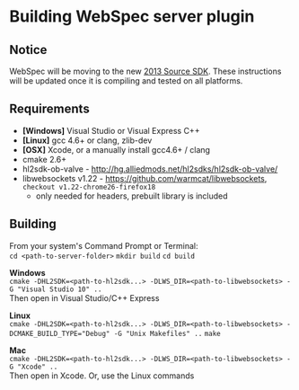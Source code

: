Building WebSpec server plugin
==============================

Notice
-
WebSpec will be moving to the new [2013 Source SDK](https://github.com/ValveSoftware/source-sdk-2013). These instructions will be updated once it is compiling and tested on all platforms.

Requirements
-
* **[Windows]** Visual Studio or Visual Express C++
* **[Linux]** gcc 4.6+ or clang, zlib-dev
* **[OSX]** Xcode, or a manually install gcc4.6+ / clang
* cmake 2.6+
* hl2sdk-ob-valve - http://hg.alliedmods.net/hl2sdks/hl2sdk-ob-valve/
* libwebsockets v1.22 - https://github.com/warmcat/libwebsockets, `checkout v1.22-chrome26-firefox18`
    * only needed for headers, prebuilt library is included

Building
-
From your system's Command Prompt or Terminal:  
`cd <path-to-server-folder>`
`mkdir build`
`cd build`
  
**Windows**  
`cmake -DHL2SDK=<path-to-hl2sdk...> -DLWS_DIR=<path-to-libwebsockets> -G "Visual Studio 10" ..`  
Then open in Visual Studio/C++ Express  

**Linux**  
`cmake -DHL2SDK=<path-to-hl2sdk...> -DLWS_DIR=<path-to-libwebsockets> -DCMAKE_BUILD_TYPE="Debug" -G "Unix Makefiles" ..`
`make`  
  
**Mac**  
`cmake -DHL2SDK=<path-to-hl2sdk...> -DLWS_DIR=<path-to-libwebsockets> -G "Xcode" ..`  
Then open in Xcode. Or, use the Linux commands